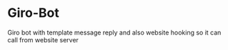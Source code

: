 # Giro-Bot
Giro bot with template message reply and also website hooking so it can call from website server
